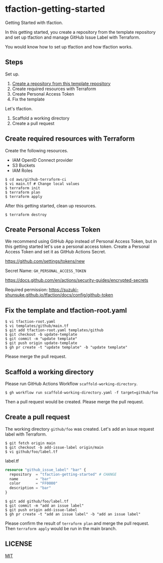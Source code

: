 # tfaction-getting-started

Getting Started with tfaction.

In this getting started, you create a repository from the template repository and
set up tfaction and manage GitHub Issue Label with Terraform.

You would know how to set up tfaction and how tfaction works.

## Steps

Set up.

1. [Create a repository from this template repository](https://github.com/suzuki-shunsuke/tfaction-getting-started/generate)
1. Create required resources with Terraform
1. Create Personal Access Token
1. Fix the template

Let's tfaction.

1. Scaffold a working directory
1. Create a pull request

## Create required resources with Terraform

Create the following resources.

* IAM OpenID Connect provider
* S3 Buckets
* IAM Roles

```console
$ cd aws/github-terraform-ci
$ vi main.tf # Change local values
$ terraform init
$ terraform plan
$ terraform apply
```

After this getting started, clean up resources.

```console
$ terraform destroy
```

## Create Personal Access Token

We recommend using GitHub App instead of Personal Access Token, but in this getting started let's use a personal access token.
Create a Personal Access Token and set it as GitHub Actions Secret.

https://github.com/settings/tokens/new

Secret Name: `GH_PERSONAL_ACCESS_TOKEN`

https://docs.github.com/en/actions/security-guides/encrypted-secrets

Required permission: https://suzuki-shunsuke.github.io/tfaction/docs/config/github-token

## Fix the template and tfaction-root.yaml

```console
$ vi tfaction-root.yaml
$ vi templates/github/main.tf
$ git add tfaction-root.yaml templates/github
$ git checkout -b update-template
$ git commit -m "update template"
$ git push origin update-template
$ gh pr create -t "update template" -b "update template"
```

Please merge the pull request.

## Scaffold a working directory

Please run GitHub Actions Workflow `scaffold-working-directory`.

```console
$ gh workflow run scaffold-working-directory.yaml -f target=github/foo
```

Then a pull request would be created.
Please merge the pull request.

## Create a pull request

The working directory `github/foo` was created.
Let's add an issue request label with Terraform.

```console
$ git fetch origin main
$ git checkout -b add-issue-label origin/main
$ vi github/foo/label.tf
```

label.tf

```tf
resource "github_issue_label" "bar" {
  repository  = "tfaction-getting-started" # CHANGE
  name        = "bar"
  color       = "FF0000"
  description = "bar"
}
```

```console
$ git add github/foo/label.tf
$ git commit -m "add an issue label"
$ git push origin add-issue-label
$ gh pr create -t "add an issue label" -b "add an issue label"
```

Please confirm the result of `terraform plan` and merge the pull request.
Then `terraform apply` would be run in the main branch.

## LICENSE

[MIT](LICENSE)
